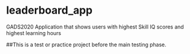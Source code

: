 # leaderboard_app
GADS2020 Application that shows users with highest Skill IQ scores and highest learning hours

##This is a test or practice project before the main testing phase.
